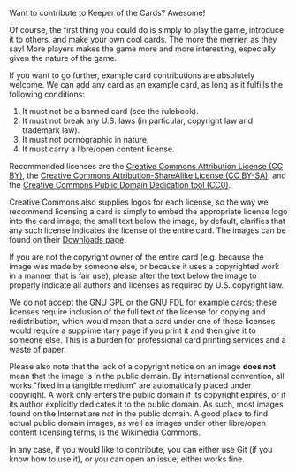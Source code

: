 Want to contribute to Keeper of the Cards? Awesome!

Of course, the first thing you could do is simply to play the game, introduce it to others, and make your own cool cards. The more the merrier, as they say! More players makes the game more and more interesting, especially given the nature of the game.

If you want to go further, example card contributions are absolutely welcome. We can add any card as an example card, as long as it fulfills the following conditions:

1. It must not be a banned card (see the rulebook).
2. It must not break any U.S. laws (in particular, copyright law and trademark law).
3. It must not pornographic in nature.
4. It must carry a libre/open content license.

Recommended licenses are the [Creative Commons Attribution License (CC BY)](https://creativecommons.org/licenses/by/4.0/), the [Creative Commons Attribution-ShareAlike License (CC BY-SA)](https://creativecommons.org/licenses/by-sa/4.0/), and the [Creative Commons Public Domain Dedication tool (CC0)](https://creativecommons.org/publicdomain/zero/1.0/).

Creative Commons also supplies logos for each license, so the way we recommend licensing a card is simply to embed the appropriate license logo into the card image; the small text below the image, by default, clarifies that any such license indicates the license of the entire card. The images can be found on their [Downloads page](https://creativecommons.org/about/downloads/).

If you are not the copyright owner of the entire card (e.g. because the image was made by someone else, or because it uses a copyrighted work in a manner that is fair use), please alter the text below the image to properly indicate all authors and licenses as required by U.S. copyright law.

We do not accept the GNU GPL or the GNU FDL for example cards; these licenses require inclusion of the full text of the license for copying and redistribution, which would mean that a card under one of these licenses would require a supplimentary page if you print it and then give it to someone else. This is a burden for professional card printing services and a waste of paper.

Please also note that the lack of a copyright notice on an image **does not** mean that the image is in the public domain. By international convention, all works "fixed in a tangible medium" are automatically placed under copyright. A work only enters the public domain if its copyright expires, or if its author explicitly dedicates it to the public domain. As such, most images found on the Internet are *not* in the public domain. A good place to find actual public domain images, as well as images under other libre/open content licensing terms, is the Wikimedia Commons.

In any case, if you would like to contribute, you can either use Git (if you know how to use it), or you can open an issue; either works fine.

